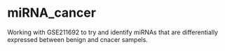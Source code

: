 # miRNA_cancer

Working with GSE211692 to try and identify miRNAs that are differentially expressed between benign and cnacer sampels.
